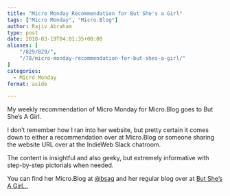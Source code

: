 ```yaml
---
title: "Micro Monday Recommendation for But She's a Girl"
tags: ["Micro Monday", "Micro.Blog"]
author: Rajiv Abraham
type: post
date: 2018-03-19T04:01:35+00:00
aliases: [
    "/829/829/",
    "/78/micro-monday-recommendation-for-but-shes-a-girl/"
]
categories:
  - Micro Monday
format: aside

---
```

<p style="text-align: left;">
  My weekly recommendation of Micro Monday for Micro.Blog goes to But She&#8217;s A Girl.
</p>

<p style="text-align: left;">
  I don&#8217;t remember how I ran into her website, but pretty certain it comes down to either a recommendation over at Micro.Blog or someone sharing the website URL over at the IndieWeb Slack chatroom.
</p>

<p style="text-align: left;">
  The content is insightful and also geeky, but extremely informative with step-by-step pictorials when needed.
</p>

<p style="text-align: left;">
  You can find her Micro.Blog at <a href="https://micro.blog/bsag" target="_blank" rel="noopener">@bsag</a> and her regular blog over at <a href="https://www.rousette.org.uk/" target="_blank" rel="noopener">But She&#8217;s A Girl&#8230;</a>
</p>